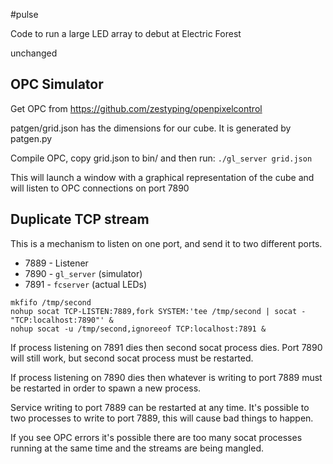 #pulse

Code to run a large LED array to debut at Electric Forest

unchanged

## OPC Simulator

Get OPC from https://github.com/zestyping/openpixelcontrol

patgen/grid.json has the dimensions for our cube.  It is generated by patgen.py

Compile OPC, copy grid.json to bin/ and then run:
`./gl_server grid.json`

This will launch a window with a graphical representation of the cube and will listen to OPC connections on port 7890

## Duplicate TCP stream

This is a mechanism to listen on one port, and send it to two different ports.

* 7889 - Listener
* 7890 - `gl_server` (simulator)
* 7891 - `fcserver` (actual LEDs)

```
mkfifo /tmp/second
nohup socat TCP-LISTEN:7889,fork SYSTEM:'tee /tmp/second | socat - "TCP:localhost:7890"' &
nohup socat -u /tmp/second,ignoreeof TCP:localhost:7891 &
```

If process listening on 7891 dies then second socat process dies.  Port 7890 will still work, but second socat process must be restarted.

If process listening on 7890 dies then whatever is writing to port 7889 must be restarted in order to spawn a new
process.

Service writing to port 7889 can be restarted at any time.  It's possible to two processes to write to port 7889, this
will cause bad things to happen.  

If you see OPC errors it's possible there are too many socat processes running at the same time and the streams are
being mangled.

